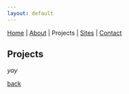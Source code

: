```yaml
---
layout: default
---
```

[Home](./) | [About](./about.md) | Projects | [Sites](./projects.md) | [Contact](./contact.md)

## Projects

_yay_

[back](./)
